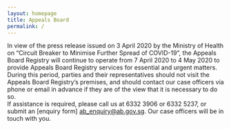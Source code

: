 ```yaml
---
layout: homepage
title: Appeals Board 
permalink: /
---
```

<!-- Type your notification here - the notification bar will not appear if this is empty. For other changes, refer to _data/homepage.yml to edit the homepage -->
In view of the press release issued on 3 April 2020 by the Ministry of Health on “Circuit Breaker to Minimise Further Spread of COVID-19”, the Appeals Board Registry will continue to operate from 7 April 2020 to 4 May 2020 to provide Appeals Board Registry services for essential and urgent matters.<br>During this period, parties and their representatives should not visit the Appeals Board Registry’s premises, and should contact our case officers via phone or email in advance if they are of the view that it is necessary to do so.<br>If assistance is required, please call us at 6332 3906 or 6332 5237, or submit an [enquiry form] <ab_enquiry@ab.gov.sg>. Our case officers will be in touch with you.

